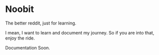 # Noobit

The better reddit, just for learning.

I mean, I want to learn and document my journey. So if you are into that, enjoy the ride.

Documentation Soon.
